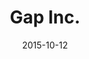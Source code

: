 ---
layout: site
title: "Gap Inc."
date: 2015-10-12
categories: [fortune-500]
version: 1.2.12
major: 1
minor: 2
patch: 12
slug: gap
link: https://secure-www.gap.com/buy/shopping_bag.do
submitter: DrewML
permalink: /sites/:slug
---